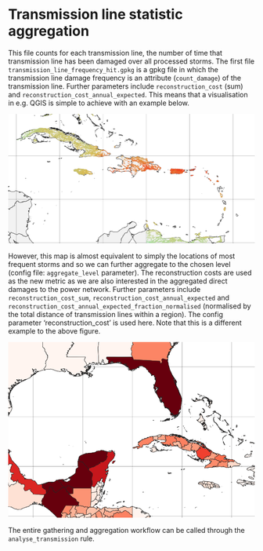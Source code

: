 # Transmission line statistic aggregation


This file counts for each transmission line, the number of time that transmission line has been damaged over all 
processed storms. The first file `transmission_line_frequency_hit.gpkg` is a gpkg file in which the transmission line 
damage frequency is an attribute (`count_damage`) of the transmission line. Further parameters include `reconstruction_cost` (sum) and `reconstruction_cost_annual_expected`. This means that a visualisation in e.g. QGIS 
is simple to achieve with an example below. 

 
![Frequency of transmission line damage example](../power_img/damagefreq.png)
 

However, this map is almost equivalent to simply the locations of most frequent storms and so we can further aggregate 
to the chosen level (config file: `aggregate_level` parameter). The reconstruction costs are used as the new metric as 
we are also interested in the aggregated direct damages to the power network. Further parameters include `reconstruction_cost_sum`, `reconstruction_cost_annual_expected` and `reconstruction_cost_annual_expected_fraction_normalised` (normalised by the total distance of transmission lines within a region). The config parameter ‘reconstruction_cost’ 
is used here. Note that this is a different example to the above figure.


![Aggregate reconstriction costs with `aggregate_level = 1` example](../power_img/reconstruction.png)


The entire gathering and aggregation workflow can be called through the `analyse_transmission` rule.
